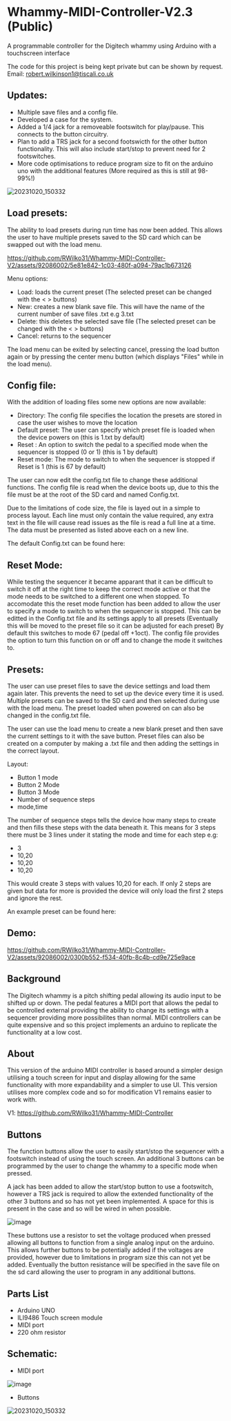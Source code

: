 # Whammy-MIDI-Controller-V2.3 (Public)
A programmable controller for the Digitech whammy using Arduino with a touchscreen interface

The code for this project is being kept private but can be shown by request. 
Email: robert.wilkinson1@tiscali.co.uk

## Updates:
- Multiple save files and a config file.
- Developed a case for the system.
- Added a 1/4 jack for a removeable footswitch for play/pause. This connects to the button circuitry.
- Plan to add a TRS jack for a second footswicth for the other button functionality. This will also include start/stop to prevent need for 2 footswitches.
- More code optimisations to reduce program size to fit on the arduino uno with the additional features (More required as this is still at 98-99%!)

![20231020_150332](https://github.com/RWilko31/Whammy-MIDI-Controller-V2/blob/V2.3/Pictures/MidiController%20w_case.jpg)

## Load presets:

The ability to load presets during run time has now been added.
This allows the user to have multiple presets saved to the SD card which can be swapped out with the load menu.

https://github.com/RWilko31/Whammy-MIDI-Controller-V2/assets/92086002/5e81e842-1c03-480f-a094-79ac1b673126

Menu options:
- Load: loads the current preset (The selected preset can be changed with the < > buttons)
- New: creates a new blank save file. This will have the name of the current number of save files .txt e.g 3.txt
- Delete: this deletes the selected save file (The selected preset can be changed with the < > buttons)
- Cancel: returns to the sequencer
  
The load menu can be exited by selecting cancel, pressing the load button again or by pressing the center menu button (which displays "Files" while in the load menu).

## Config file:

With the addition of loading files some new options are now available:

- Directory: The config file specifies the location the presets are stored in case the user wishes to move the location
- Default preset: The user can specify which preset file is loaded when the device powers on (this is 1.txt by default)
- Reset : An option to switch the pedal to a specified mode when the sequencer is stopped (0 or 1) (this is 1 by default)
- Reset mode: The mode to switch to when the sequencer is stopped if Reset is 1 (this is 67 by default)

The user can now edit the config.txt file to change these additional functions. The config file is read when the device boots up, due to this the file must be at the root of the SD card and named Config.txt.

Due to the limitations of code size, the file is layed out in a simple to process layout.
Each line must only contain the value required, any extra text in the file will cause read issues as the file is read a full line at a time.
The data must be presented as listed above each on a new line. 

The default Config.txt can be found here:

## Reset Mode:

While testing the sequencer it became apparant that it can be difficult to switch it off at the right time to keep the correct mode active or that the mode needs to be switched to a different one when stopped.
To accomodate this the reset mode function has been added to allow the user to specify a mode to switch to when the sequencer is stopped. This can be editted in the Config.txt file and its settings apply to all presets (Eventually this will be moved to the preset file so it can be adjusted for each preset)
By default this switches to mode 67 (pedal off +1oct).
The config file provides the option to turn this function on or off and to change the mode it switches to.

## Presets:

The user can use preset files to save the device settings and load them again later. This prevents the need to set up the device every time it is used.
Multiple presets can be saved to the SD card and then selected during use with the load menu. The preset loaded when powered on can also be changed in the config.txt file.

The user can use the load menu to create a new blank preset and then save the current settings to it with the save button.
Preset files can also be created on a computer by making a .txt file and then adding the settings in the correct layout.

Layout:
- Button 1 mode
- Button 2 Mode
- Button 3 Mode
- Number of sequence steps
- mode,time

The number of sequence steps tells the device how many steps to create and then fills these steps with the data beneath it. This means for 3 steps there must be 3 lines under it stating the mode and time for each step e.g:
- 3
- 10,20
- 10,20
- 10,20
  
This would create 3 steps with values 10,20 for each. If only 2 steps are given but data for more is provided the device will only load the first 2 steps and ignore the rest.

An example preset can be found here:

## Demo:

https://github.com/RWilko31/Whammy-MIDI-Controller-V2/assets/92086002/0300b552-f534-40fb-8c4b-cd9e725e9ace

## Background
The Digitech whammy is a pitch shifting pedal allowing its audio input to be shifted up or down. The pedal features a MIDI port that allows the pedal to be controlled external providing the ability to change its settings with a sequencer providing more possibilites than normal.
MIDI controllers can be quite expensive and so this project implements an arduino to replicate the functionality at a low cost.

## About
This version of the arduino MIDI controller is based around a simpler design utilising a touch screen for input and display allowing for the same functionality with more expandability and a simpler to use UI. This version utilises more complex code and so for modification V1 remains easier to work with. 

V1: https://github.com/RWilko31/Whammy-MIDI-Controller

## Buttons

The function buttons allow the user to easily start/stop the sequencer with a footswitch instead of using the touch screen. An additional 3 buttons can be programmed by the user to change the whammy to a specific mode when pressed. 

A jack has been added to allow the start/stop button to use a footswitch, however a TRS jack is required to allow the extended functionality of the other 3 buttons and so has not yet been implemented. A space for this is present in the case and so will be wired in when possible.


![image](https://github.com/RWilko31/Whammy-MIDI-Controller-V2/blob/V2.3/Pictures/MidiController%20w_case%20side.jpg)

These buttons use a resistor to set the voltage produced when pressed allowing all buttons to function from a single analog input on the arduino. This allows further buttons to be potentially added if the voltages are provided, however due to limitations in program size this can not yet be added. Eventually the button resistance will be specified in the save file on the sd card allowing the user to program in any additional buttons.

## Parts List
- Arduino UNO
- ILI9486 Touch screen module
- MIDI port
- 220 ohm resistor

## Schematic:

- MIDI port
  
![image](https://github.com/RWilko31/Whammy-MIDI-Controller-V2/blob/V2/Pictures/Schematic2.PNG)

- Buttons
  
![20231020_150332](https://github.com/RWilko31/Whammy-MIDI-Controller-V2/blob/V2.2/Pictures/Schematic3.PNG)
